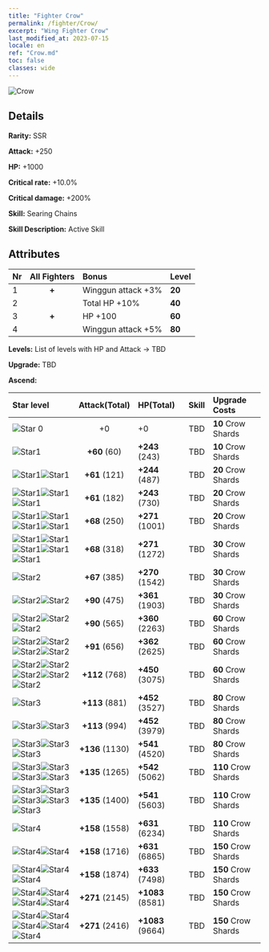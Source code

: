 ```yaml
---
title: "Fighter Crow"
permalink: /fighter/Crow/
excerpt: "Wing Fighter Crow"
last_modified_at: 2023-07-15
locale: en
ref: "Crow.md"
toc: false
classes: wide
---
```



 ![Crow](/images/ship/fj_img16.png)

## Details

 **Rarity:** SSR 

 **Attack:** +250

 **HP:** +1000

 **Critical rate:** +10.0%

 **Critical damage:** +200%

 **Skill:** Searing Chains

 **Skill Description:**  Active Skill

## Attributes

  |  Nr | All Fighters | Bonus | Level |
  |:----|:-------------:|:--------------------|:--------|
  | 1  | **+**  | Winggun attack +3%  | **20** |
  | 2  |   | Total HP +10%  | **40** |
  | 3  | **+**  | HP +100  | **60** |
  | 4  |   | Winggun attack +5%  | **80** |


 **Levels:**  List of levels with HP and Attack -> TBD

 **Upgrade:**  TBD

 **Ascend:**  

  |  Star level | Attack(Total) | HP(Total) |  Skill | Upgrade Costs |
  |:------|:----:|:------|:-------:|:-------------------|
  | ![Star 0](/images/s0.png)  | +0  | +0  | TBD  | **10** Crow Shards |
  | ![Star1](/images/s1.png)  | **+60** (60)  | **+243** (243)  | TBD  | **10** Crow Shards |
  | ![Star1](/images/s1.png)![Star1](/images/s1.png)  | **+61** (121)  | **+244** (487)  | TBD  | **20** Crow Shards |
  | ![Star1](/images/s1.png)![Star1](/images/s1.png)![Star1](/images/s1.png)  | **+61** (182)  | **+243** (730)  | TBD  | **20** Crow Shards |
  | ![Star1](/images/s1.png)![Star1](/images/s1.png)![Star1](/images/s1.png)![Star1](/images/s1.png)  | **+68** (250)  | **+271** (1001)  | TBD  | **20** Crow Shards |
  | ![Star1](/images/s1.png)![Star1](/images/s1.png)![Star1](/images/s1.png)![Star1](/images/s1.png)![Star1](/images/s1.png)  | **+68** (318)  | **+271** (1272)  | TBD  | **30** Crow Shards |
  | ![Star2](/images/s2.png)  | **+67** (385)  | **+270** (1542)  | TBD  | **30** Crow Shards |
  | ![Star2](/images/s2.png)![Star2](/images/s2.png)  | **+90** (475)  | **+361** (1903)  | TBD  | **30** Crow Shards |
  | ![Star2](/images/s2.png)![Star2](/images/s2.png)![Star2](/images/s2.png)  | **+90** (565)  | **+360** (2263)  | TBD  | **60** Crow Shards |
  | ![Star2](/images/s2.png)![Star2](/images/s2.png)![Star2](/images/s2.png)![Star2](/images/s2.png)  | **+91** (656)  | **+362** (2625)  | TBD  | **60** Crow Shards |
  | ![Star2](/images/s2.png)![Star2](/images/s2.png)![Star2](/images/s2.png)![Star2](/images/s2.png)![Star2](/images/s2.png)  | **+112** (768)  | **+450** (3075)  | TBD  | **60** Crow Shards |
  | ![Star3](/images/s3.png)  | **+113** (881)  | **+452** (3527)  | TBD  | **80** Crow Shards |
  | ![Star3](/images/s3.png)![Star3](/images/s3.png)  | **+113** (994)  | **+452** (3979)  | TBD  | **80** Crow Shards |
  | ![Star3](/images/s3.png)![Star3](/images/s3.png)![Star3](/images/s3.png)  | **+136** (1130)  | **+541** (4520)  | TBD  | **80** Crow Shards |
  | ![Star3](/images/s3.png)![Star3](/images/s3.png)![Star3](/images/s3.png)![Star3](/images/s3.png)  | **+135** (1265)  | **+542** (5062)  | TBD  | **110** Crow Shards |
  | ![Star3](/images/s3.png)![Star3](/images/s3.png)![Star3](/images/s3.png)![Star3](/images/s3.png)![Star3](/images/s3.png)  | **+135** (1400)  | **+541** (5603)  | TBD  | **110** Crow Shards |
  | ![Star4](/images/s4.png)  | **+158** (1558)  | **+631** (6234)  | TBD  | **110** Crow Shards |
  | ![Star4](/images/s4.png)![Star4](/images/s4.png)  | **+158** (1716)  | **+631** (6865)  | TBD  | **150** Crow Shards |
  | ![Star4](/images/s4.png)![Star4](/images/s4.png)![Star4](/images/s4.png)  | **+158** (1874)  | **+633** (7498)  | TBD  | **150** Crow Shards |
  | ![Star4](/images/s4.png)![Star4](/images/s4.png)![Star4](/images/s4.png)![Star4](/images/s4.png)  | **+271** (2145)  | **+1083** (8581)  | TBD  | **150** Crow Shards |
  | ![Star4](/images/s4.png)![Star4](/images/s4.png)![Star4](/images/s4.png)![Star4](/images/s4.png)![Star4](/images/s4.png)  | **+271** (2416)  | **+1083** (9664)  | TBD  | **150** Crow Shards |

